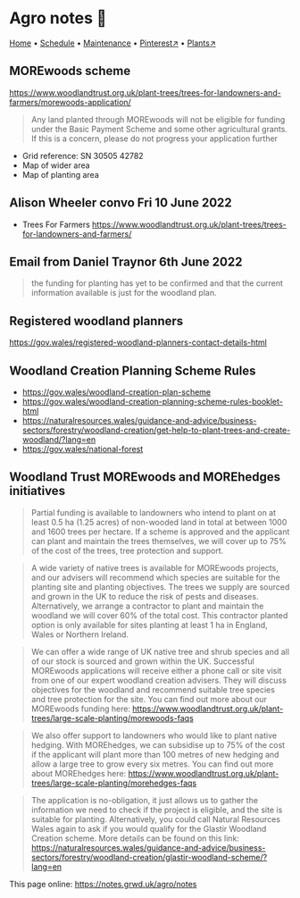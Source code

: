 # Agro notes 📝

[Home](https://notes.grwd.uk/agro/) • [Schedule](https://notes.grwd.uk/agro/schedule) • [Maintenance](https://notes.grwd.uk/agro/maintenance) • [Pinterest↗](https://pinterest.co.uk/NatureWorksGarden/agro) • [Plants↗](https://bit.ly/agro-plants)

## MOREwoods scheme

<https://www.woodlandtrust.org.uk/plant-trees/trees-for-landowners-and-farmers/morewoods-application/>

> Any land planted through MOREwoods will not be eligible for funding under the Basic Payment Scheme and some other agricultural grants. If this is a concern, please do not progress your application further

* Grid reference: SN 30505 42782
* Map of wider area
* Map of planting area

## Alison Wheeler convo Fri 10 June 2022

* Trees For Farmers <https://www.woodlandtrust.org.uk/plant-trees/trees-for-landowners-and-farmers/>

## Email from Daniel Traynor 6th June 2022

>  the funding for planting has yet to be confirmed and that the current information available is just for the woodland plan.

## Registered woodland planners

<https://gov.wales/registered-woodland-planners-contact-details-html>

## Woodland Creation Planning Scheme Rules

* <https://gov.wales/woodland-creation-plan-scheme>
* <https://gov.wales/woodland-creation-planning-scheme-rules-booklet-html>
* <https://naturalresources.wales/guidance-and-advice/business-sectors/forestry/woodland-creation/get-help-to-plant-trees-and-create-woodland/?lang=en>
* <https://gov.wales/national-forest>


## Woodland Trust MOREwoods and MOREhedges initiatives

> Partial funding is available to landowners who intend to plant on at least 0.5 ha (1.25 acres) of non-wooded land in total at between 1000 and 1600 trees per hectare. If a scheme is approved and the applicant can plant and maintain the trees themselves, we will cover up to 75% of the cost of the trees, tree protection and support. 
 
> A wide variety of native trees is available for MOREwoods projects, and our advisers will recommend which species are suitable for the planting site and planting objectives. The trees we supply are sourced and grown in the UK to reduce the risk of pests and diseases. Alternatively, we arrange a contractor to plant and maintain the woodland we will cover 60% of the total cost. This contractor planted option is only available for sites planting at least 1 ha in England, Wales or Northern Ireland. 

> We can offer a wide range of UK native tree and shrub species and all of our stock is sourced and grown within the UK. Successful MOREwoods applications will receive either a phone call or site visit from one of our expert woodland creation advisers. They will discuss objectives for the woodland and recommend suitable tree species and tree protection for the site. You can find out more about our MOREwoods funding here: <https://www.woodlandtrust.org.uk/plant-trees/large-scale-planting/morewoods-faqs>
 
> We also offer support to landowners who would like to plant native hedging. With MOREhedges, we can subsidise up to 75% of the cost if the applicant will plant more than 100 metres of new hedging and allow a large tree to grow every six metres. You can find out more about MOREhedges here: <https://www.woodlandtrust.org.uk/plant-trees/large-scale-planting/morehedges-faqs>
 
> The application is no-obligation, it just allows us to gather the information we need to check if the project is eligible, and the site is suitable for planting. Alternatively, you could call Natural Resources Wales again to ask if you would qualify for the Glastir Woodland Creation scheme.  More details can be found on this link: <https://naturalresources.wales/guidance-and-advice/business-sectors/forestry/woodland-creation/glastir-woodland-scheme/?lang=en>

This page online: <https://notes.grwd.uk/agro/notes>
